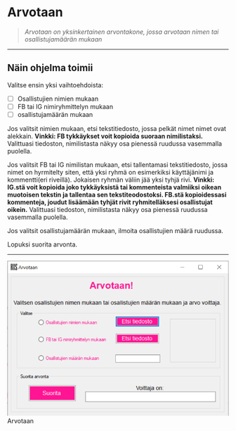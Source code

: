 # Arvotaan
>_Arvotaan on yksinkertainen arvontakone, jossa arvotaan nimen tai osallistujamäärän mukaan_
___
## Näin ohjelma toimii
Valitse ensin yksi vaihtoehdoista: 
 - [ ] Osallistujien nimien mukaan 
 - [ ] FB tai IG nimiryhmittelyn mukaan
 - [ ] osallistujamäärän mukaan
 
Jos valitsit nimien mukaan, etsi tekstitiedosto, jossa pelkät nimet nimet ovat alekkain. **Vinkki: FB tykkäykset voit kopioida suoraan nimilistaksi.** Valittuasi tiedoston, nimilistasta näkyy osa pienessä ruudussa vasemmalla puolella.
 
Jos valitsit FB tai IG nimilistan mukaan, etsi tallentamasi tekstitiedosto, jossa nimet on hyrmitelty siten, että yksi ryhmä on esimerkiksi käyttäjänimi ja kommentti(eri riveillä). Jokaisen ryhmän väliin jää yksi tyhjä rivi. **Vinkki: IG.stä voit kopioida joko tykkäyksistä tai kommenteista valmiiksi oikean muotoisen tekstin ja tallentaa sen tekstiteodostoksi. FB.stä kopioidessasi kommenteja, joudut lisäämään tyhjät rivit ryhmitelläksesi osallistujat oikein.** Valittuasi tiedoston, nimilistasta näkyy osa pienessä ruudussa vasemmalla puolella.

Jos valitsit osallistujamäärän mukaan, ilmoita osallistujien määrä ruudussa.

Lopuksi suorita arvonta.
___

![Arvotaan](https://github.com/HeidiKeskitalo2020/Arvotaan/blob/master/Arvontakone/Arvotaan.png)
Arvotaan

